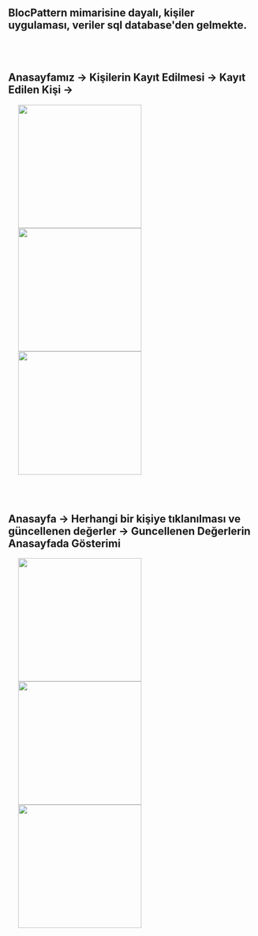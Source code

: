 ## BlocPattern mimarisine dayalı, kişiler uygulaması, veriler sql database'den gelmekte.


<br></br>

## Anasayfamız -> Kişilerin Kayıt Edilmesi -> Kayıt Edilen Kişi -> 

<img src="https://user-images.githubusercontent.com/63926513/202239241-2c686c01-5045-4b3a-a0cd-199609d88c91.jpg" width="250" hspace="20"/>  <img src="https://user-images.githubusercontent.com/63926513/202239440-fb839b9a-68fe-4182-aeb0-d9978fe5930e.jpg" width="250" hspace="20"/> <img src="https://user-images.githubusercontent.com/63926513/202241983-61573822-1164-4904-a5d3-0eac62ed07d3.jpg" width="250" hspace="20"/> 

<br> <br/>
## Anasayfa -> Herhangi bir kişiye tıklanılması ve güncellenen değerler -> Guncellenen Değerlerin Anasayfada Gösterimi
<img src="https://user-images.githubusercontent.com/63926513/202243300-5c0b998b-dfbd-4928-aaf1-06741a2f29d0.jpg" width="250" hspace="20"/> <img src="https://user-images.githubusercontent.com/63926513/202243667-10d9976f-b798-44c2-bcd8-421d791656ef.jpg" width="250" hspace="20"/>  <img src="https://user-images.githubusercontent.com/63926513/202242273-164279a0-e9f6-4fb9-aba9-a29b355258b6.jpg" width="250" hspace="20"/> 

 



